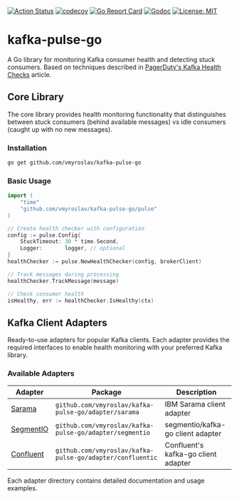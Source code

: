 [![Action Status](https://github.com/vmyroslav/kafka-pulse-go/actions/workflows/ci.yaml/badge.svg)](https://github.com/vmyroslav/kafka-pulse-go/actions/workflows/ci.yaml)
[![codecov](https://codecov.io/gh/vmyroslav/kafka-pulse-go/graph/badge.svg?token=I4VAB76KRW)](https://codecov.io/gh/vmyroslav/kafka-pulse-go)
[![Go Report Card](https://goreportcard.com/badge/github.com/vmyroslav/kafka-pulse-go)](https://goreportcard.com/report/github.com/vmyroslav/kafka-pulse-go)
[![Godoc](https://pkg.go.dev/badge/github.com/vmyroslav/kafka-pulse-go)](https://pkg.go.dev/github.com/vmyroslav/kafka-pulse-go)
[![License: MIT](https://img.shields.io/badge/License-MIT-yellow.svg)](https://opensource.org/licenses/MIT)

# kafka-pulse-go

A Go library for monitoring Kafka consumer health and detecting stuck consumers. Based on techniques described in [PagerDuty's Kafka Health Checks](https://www.pagerduty.com/eng/kafka-health-checks/) article.

## Core Library

The core library provides health monitoring functionality that distinguishes between stuck consumers (behind available messages) vs idle consumers (caught up with no new messages).

### Installation

```bash
go get github.com/vmyroslav/kafka-pulse-go
```

### Basic Usage

```go
import (
    "time"
    "github.com/vmyroslav/kafka-pulse-go/pulse"
)

// Create health checker with configuration
config := pulse.Config{
    StuckTimeout: 30 * time.Second,
    Logger:       logger, // optional
}
healthChecker := pulse.NewHealthChecker(config, brokerClient)

// Track messages during processing
healthChecker.TrackMessage(message)

// Check consumer health
isHealthy, err := healthChecker.IsHealthy(ctx)
```

## Kafka Client Adapters

Ready-to-use adapters for popular Kafka clients. Each adapter provides the required interfaces to enable health monitoring with your preferred Kafka library.

### Available Adapters

| Adapter | Package | Description |
|---------|---------|-------------|
| [Sarama](adapter/sarama/) | `github.com/vmyroslav/kafka-pulse-go/adapter/sarama` | IBM Sarama client adapter |
| [SegmentIO](adapter/segmentio/) | `github.com/vmyroslav/kafka-pulse-go/adapter/segmentio` | segmentio/kafka-go client adapter |
| [Confluent](adapter/confluentic/) | `github.com/vmyroslav/kafka-pulse-go/adapter/confluentic` | Confluent's kafka-go client adapter |

Each adapter directory contains detailed documentation and usage examples.